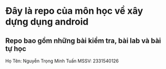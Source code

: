 # Đây là repo của môn học về xây dựng dụng android
## Repo bao gồm những bài kiểm tra, bài lab và bài tự học
Họ Tên: Nguyễn Trọng Minh Tuấn
MSSV: 2331540126
